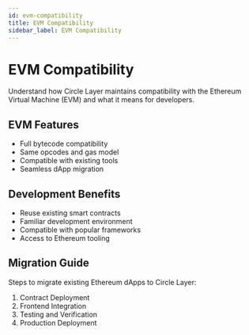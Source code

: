 ```yaml
---
id: evm-compatibility
title: EVM Compatibility
sidebar_label: EVM Compatibility
---
```


# EVM Compatibility

Understand how Circle Layer maintains compatibility with the Ethereum Virtual Machine (EVM) and what it means for developers.

## EVM Features

- Full bytecode compatibility
- Same opcodes and gas model
- Compatible with existing tools
- Seamless dApp migration

## Development Benefits

- Reuse existing smart contracts
- Familiar development environment
- Compatible with popular frameworks
- Access to Ethereum tooling

## Migration Guide

Steps to migrate existing Ethereum dApps to Circle Layer:

1. Contract Deployment
2. Frontend Integration
3. Testing and Verification
4. Production Deployment